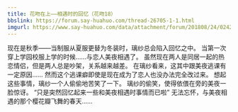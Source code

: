 ```yaml
---
title: 花吻在上——相遇时的回忆（花吻18）
bbslink: https://forum.say-huahuo.com/thread-26705-1-1.html
imgurl: https://www.say-huahuo.com/data/attachment/forum/201808/24/024214sfevse28o8zf94h9.jpg
---
```


现在是秋季——当制服从夏服更替为冬装时，璃纱总会陷入回忆之中。 当第一次穿上学园校服上学的时候……与恋人美夜相遇了。 虽然现在两人是同居一起的热恋情侣，但是两人总是吵架，关系越来越差。 在璃纱看来，这其中跟美夜逃课有一定原因……
然而这个逃课癖即使是现在成为了恋人也没办法完全改过来。 想起这些事情，璃纱一个人偷偷地苦笑了一下。 璃纱的偷笑，使得依偎在旁的美夜一脸惊讶。 “只是突然回忆起来一些和美夜相遇时事情而已啦” 无法忘怀，与美夜相遇的那个樱花瓣飞舞的春天……<!--more-->
